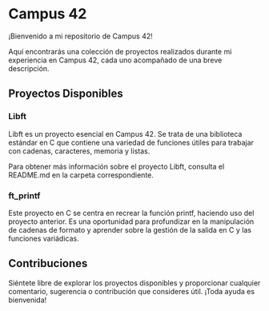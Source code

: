 # Campus 42

¡Bienvenido a mi repositorio de Campus 42!

Aquí encontrarás una colección de proyectos realizados durante mi experiencia en Campus 42, cada uno acompañado de una breve descripción.

## Proyectos Disponibles

### Libft

Libft es un proyecto esencial en Campus 42. Se trata de una biblioteca estándar en C que contiene una variedad de funciones útiles para trabajar con cadenas, caracteres, memoria y listas.

Para obtener más información sobre el proyecto Libft, consulta el README.md en la carpeta correspondiente.
### ft_printf


Este proyecto en C se centra en recrear la función printf, haciendo uso del proyecto anterior. Es una oportunidad para profundizar en la manipulación de cadenas de formato y aprender sobre la gestión de la salida en C y las funciones variádicas.

## Contribuciones

Siéntete libre de explorar los proyectos disponibles y proporcionar cualquier comentario, sugerencia o contribución que consideres útil. ¡Toda ayuda es bienvenida!
